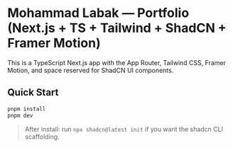 
# Mohammad Labak — Portfolio (Next.js + TS + Tailwind + ShadCN + Framer Motion)

This is a TypeScript Next.js app with the App Router, Tailwind CSS, Framer Motion, and space reserved for ShadCN UI components.

## Quick Start

```bash
pnpm install
pnpm dev
```

> After install: run `npx shadcn@latest init` if you want the shadcn CLI scaffolding.
